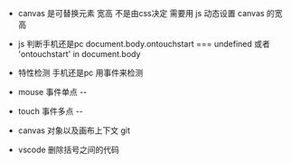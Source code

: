 - canvas 是可替换元素  宽高 不是由css决定  需要用 js 动态设置 canvas 的宽高

- js 判断手机还是pc
  document.body.ontouchstart === undefined 或者 'ontouchstart' in document.body
- 特性检测
  手机还是pc 用事件来检测

- mouse 事件单点 --
- touch 事件多点 --

- canvas 对象以及画布上下文
git

- vscode 删除括号之间的代码
